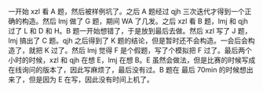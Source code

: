 一开始 xzl 看 A 题，然后被样例坑了。之后 A 题经过 qjh 三次迭代才得到一个正确的构造。然后 lmj 做了 G 题，期间 WA 了几发。之后 xzl 看 B 题，lmj 和 qjh 过了 L 和 D 和 H。B 题一开始想错了，于是放到最后去做。然后 xzl 写了 J 题，lmj 搞出了 C 题。qjh 之后得到了 K 题的结论，但是暂时还不会构造。一会后会构造了，就把 K 过了。然后 lmj 觉得 F 是个假题，写了个模拟把 F 过了。最后两个小时的时候，xzl 和 qjh 在想 E，lmj 在想 B。E 虽然会做法，但是比赛的时候写成在线询问的版本了，因此写麻烦了，最后没有过。B 题在 最后 70min 的时候想出来了，但是因为 E 在写，因此没有时间上机了。
